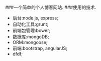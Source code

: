 ###一个简单的个人博客网站.
###使用的技术.
* 后台:node.js, express;  
* 自动化工具:grunt;  
* 前端包管理:bower;  
* 数据库:mongoDB;  
* ORM:mongoose;  
* 前端:bootstrap, angularJS;  
* dfdf;  
